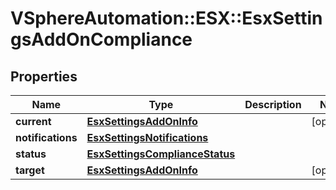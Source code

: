 # VSphereAutomation::ESX::EsxSettingsAddOnCompliance

## Properties
Name | Type | Description | Notes
------------ | ------------- | ------------- | -------------
**current** | [**EsxSettingsAddOnInfo**](EsxSettingsAddOnInfo.md) |  | [optional] 
**notifications** | [**EsxSettingsNotifications**](EsxSettingsNotifications.md) |  | 
**status** | [**EsxSettingsComplianceStatus**](EsxSettingsComplianceStatus.md) |  | 
**target** | [**EsxSettingsAddOnInfo**](EsxSettingsAddOnInfo.md) |  | [optional] 


